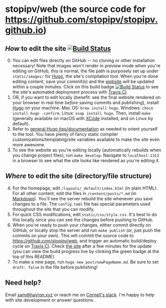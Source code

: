 # stopipv/web (the source code for https://github.com/stopipv/stopipv.github.io)

## _How_ to edit the site [![Build Status](https://travis-ci.org/stopipv/web.svg?branch=master)](https://travis-ci.org/stopipv/web)
0. You can edit files directly on GitHub -- no cloning or other installation necessary! Note that images won't render in preview mode when you're editing on GitHub, this is normal, the file path is purposely set up under `static/images/` for [Hugo](https://gohugo.io), the site's compilation tool. When you're done editing content, save your commit(s) and the [website](https://www.ipvtechresearch.org) will be updated within a couple minutes. Click on this
   build badge [![Build Status](https://travis-ci.org/stopipv/web.svg?branch=master)](https://travis-ci.org/stopipv/web) to see the site's automated deployment process with [Travis CI](https://travis-ci.org).
1. OR, if you want to edit locally (benefit: see the final website rendered on your browser in real time _before_ saving commits and publishing), install [Hugo](https://gohugo.io) on your machine. Mac OS: `brew install hugo`. Windows: `choco install hugo -confirm`. Linux: `snap install hugo`. Then, install `make` (generally available on macOS with [XCode](https://developer.apple.com/xcode/) installed, and on Linux by default).
2. Refer to [general Hugo tips/documentation](https://gohugo.io/getting-started/) as needed to
   orient yourself to the tool. You have plenty of fancy static compiler customizations/templating/site variables available to make the site even more awesome.
3. To see the website as you're editing locally (automatically rebuilds when you
   change project files), run `make develop`. Navigate
to `localhost:1313` in a browser to see what the site looks like rendered as you're editing it.

## _Where_ to edit the site (directory/file structure)
4. For the homepage, edit `/layouts/_default/index.html` (in plain HTML). For all
   other content, edit the files in `/content/posts/*.md` (in [Markdown](https://daringfireball.net/projects/markdown/basics)). You'll see
the server rebuild the site whenever you save changes to a file. The
`config.toml` file has special parameters used throughout the site that you can modify.
5. For quick CSS modifications, edit
   `static/css/style.css`. It's best to do this locally since you can see the changes before pushing to GitHub.
6. When you're ready to push your changes, either commit directly on GitHub, or locally stop the server and run `make
   publish` (or, just push the commits on your own). 
This will commit the source code to https://github.com/stopipv/web, and trigger an automatic build/deploy cycle on [Travis CI](https://travis-ci.org). Check [the
site](https://www.ipvtechresearch.org) after a few minutes for the update (you can
view the build progress live by clicking the green badge at the top of this README).
7. To make a new page, run `hugo new post/newPageName.md`. Be sure to set `draft:
   false` in the file before publishing!
   
## Need help?
Email <sam@havron.xyz> or reach me on [Cornell's slack](https://cornellcis.slack.com). I'm happy to help with site development or answer questions.
